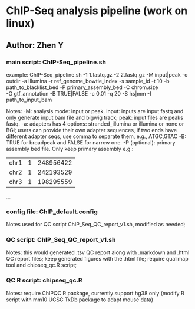 # ChIP-Seq analysis pipeline (work on linux)
## Author: Zhen Y

### main script: ChIP-Seq_pipeline.sh
example: ChIP-Seq_pipeline.sh -1 1.fastq.gz -2 2.fastq.gz -M input|peak -o outdir -a illumina -r ref_genome_bowtie_index -s sample_id -t 10 -b path_to_blacklist_bed -P primary_assembly_bed -C chrom.size \
-G gtf_annotation -B TRUE|FALSE -c 0.01 -q 20 -S hs|mm -I path_to_input_bam

Notes: -M: analysis mode: input or peak. input: inputs are input fastq and only generate input bam file and bigwig track; peak: input files are peaks fastq.
       -a: adapters has 4 options: stranded_illumina or illumina or none or BGI; users can provide their own adapter sequences, if two ends have different adapter seqs, use comma to separate them, e.g., ATGC,GTAC
       -B: TRUE for broadpeak and FALSE for narrow one.
       -P (optional): primary assembly bed file. Only keep primary assembly e.g.:

|  |  |  |
|----------|----------|----------|
| chr1| 1| 248956422|
| chr2| 1| 242193529|
| chr3| 1| 198295559|
...
### config file: ChIP_default.config
Notes used for QC script ChIP_Seq_QC_report_v1.sh, modified as needed;

### QC script: ChIP_Seq_QC_report_v1.sh
Notes: this would generated .tsv QC report along with .markdown and .html QC report files; keep generated figures with the .html file; require qualimap tool and chipseq_qc.R script;

### QC R script: chipseq_qc.R
Notes: require ChIPQC R package, currently support hg38 only (modify R script with mm10 UCSC TxDb package to adapt mouse data)


